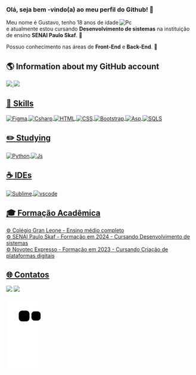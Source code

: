### Olá, seja bem -vindo(a) ao meu perfil do Github! 👋

<div>
  <img src="https://i.pinimg.com/originals/9d/9b/d1/9d9bd13afce1a798d22ecfd9897730ed.gif" min-width="200px" max-width="200px" width="200px" align="right" alt="Pc">
</div>

<div>
 
 Meu nome é Gustavo, tenho 18 anos de idade e atualmente estou cursando <strong>Desenvolvimento de sistemas</strong> na instituição de ensino <strong>SENAI Paulo Skaf</strong>. 🔌 

 Possuo conhecimento nas áreas de <strong>Front-End</strong> e <strong>Back-End</strong>. 💾 


</div>


## 🌎 Information about my GitHub account 
 <div>
  <a href="https://github.com/Gustavoozz">
  <img height="150em" src="https://github-readme-stats.vercel.app/api?username=Gustavoozz&show_icons=true&theme=dracula&include_all_commits=true&count_private=true"/>
  <img height="150em" src="https://github-readme-stats.vercel.app/api/top-langs/?username=Gustavoozz&layout=compact&langs_count=16&theme=dracula"/>
</div>
 <h2>🌊 Skills </h2>
<div>
   <img align="center" alt="Figma"  src="https://img.shields.io/badge/Figma-F24E1E?style=for-the-badge&logo=figma&logoColor=white"> 
   <img align="center" alt="Csharp"  src="https://img.shields.io/badge/C%23-239120?style=for-the-badge&logo=c-sharp&logoColor=white"> 
   <img align="center" alt="HTML"  src="https://img.shields.io/badge/HTML5-E34F26?style=for-the-badge&logo=html5&logoColor=white">
   <img align="center" alt="CSS"  src="https://img.shields.io/badge/CSS3-1572B6?style=for-the-badge&logo=css3&logoColor=white">   
   <img align="center" alt="Bootstrap"  src="https://img.shields.io/badge/Bootstrap-563D7C?style=for-the-badge&logo=bootstrap&logoColor=white"/>
   <img align="center" alt="Asp"  src="https://img.shields.io/badge/.NET-5C2D91?style=for-the-badge&logo=.net&logoColor=white"/>
   <img align="center" alt="SQLS"  src="https://img.shields.io/badge/Microsoft_SQL_Server-CC2927?style=for-the-badge&logo=microsoft-sql-server&logoColor=white"/> 

  
  <h2>✏️  Studying </h2> 
  <div>
  <img align="center" alt="Python"  src="https://img.shields.io/badge/Python-3776AB?style=for-the-badge&logo=python&logoColor=white"> 
  <img align="center" alt="Js" src="https://img.shields.io/badge/JavaScript-F7DF1E?style=for-the-badge&logo=javascript&logoColor=black"> 

  <h2>☕  IDEs</h2> 
  <div>
  <img align="center" alt="Sublime"  src="https://img.shields.io/badge/sublime_text-%23575757.svg?&style=for-the-badge&logo=sublime-text&logoColor=important"/>
  <img align="center" alt="vscode"  src="https://img.shields.io/badge/Visual_Studio_Code-0078D4?style=for-the-badge&logo=visual%20studio%20code&logoColor=white"/>
  

  <div>
  <h2>🎓 Formação Acadêmica </h2> 
 ⚙️ Colégio Gran Leone - Ensino médio completo <br>
 ⚙️ SENAI Paulo Skaf - Formação em 2024 - Cursando Desenvolvimento de sistemas <br>
 ⚙️ Novotec Expresso - Formação em 2023 - Cursando Criação de plataformas digitais <br>


   <h2>🌐 Contatos </h2> 
  <a href="https://www.gmail.com/gustavonascimento928@gmail.com/" target="_blank"><img src="https://img.shields.io/badge/Gmail-D14836?style=for-the-badge&logo=gmail&logoColor=white" target="_blank"></a> 
     <a href="https://www.linkedin.com/in/gustavo-magalhães-058a8a272/" target="_blank"><img src="https://img.shields.io/badge/-LinkedIn-%230077B5?style=for-the-badge&logo=linkedin&logoColor=white" target="_blank"></a> 
</div> 
 
  
![snake gif](https://github.com/Gustavoozz/Gustavoozz/blob/output/github-contribution-grid-snake.svg)

###
  

